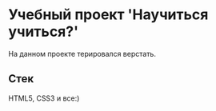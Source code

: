 # Учебный проект 'Научиться учиться?'
На данном проекте терировался верстать.
## Стек
HTML5, CSS3 и все:)